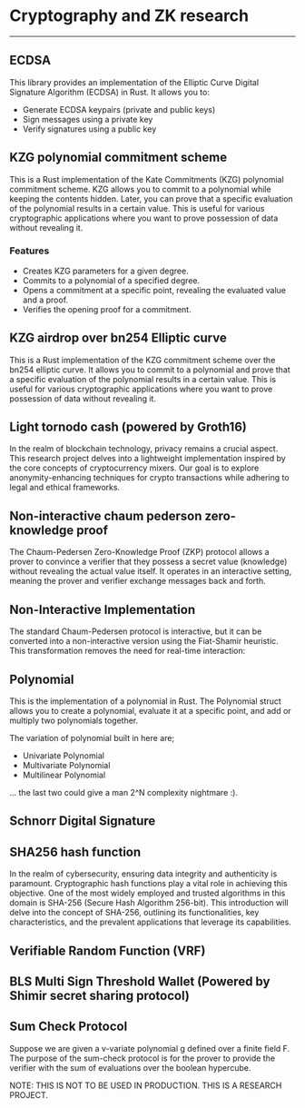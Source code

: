 # Cryptography and ZK research
-------------------------------

## ECDSA

This library provides an implementation of the Elliptic Curve Digital Signature Algorithm (ECDSA) in Rust. It allows you to:

- Generate ECDSA keypairs (private and public keys)
- Sign messages using a private key
- Verify signatures using a public key

## KZG polynomial commitment scheme

This is a Rust implementation of the Kate Commitments (KZG) polynomial commitment scheme. KZG allows you to commit to a polynomial while keeping the contents hidden. Later, you can prove that a specific evaluation of the polynomial results in a certain value. This is useful for various cryptographic applications where you want to prove possession of data without revealing it.

### Features

- Creates KZG parameters for a given degree.
- Commits to a polynomial of a specified degree.
- Opens a commitment at a specific point, revealing the evaluated value and a proof.
- Verifies the opening proof for a commitment.

## KZG airdrop over bn254 Elliptic curve

This is a Rust implementation of the KZG commitment scheme over the bn254 elliptic curve. It allows you to commit to a polynomial and prove that a specific evaluation of the polynomial results in a certain value. This is useful for various cryptographic applications where you want to prove possession of data without revealing it.


## Light tornodo cash (powered by Groth16)

In the realm of blockchain technology, privacy remains a crucial aspect. This research project delves into a lightweight implementation inspired by the core concepts of cryptocurrency mixers. Our goal is to explore anonymity-enhancing techniques for crypto transactions while adhering to legal and ethical frameworks.

## Non-interactive chaum pederson zero-knowledge proof

The Chaum-Pedersen Zero-Knowledge Proof (ZKP) protocol allows a prover to convince a verifier that they possess a secret value (knowledge) without revealing the actual value itself. It operates in an interactive setting, meaning the prover and verifier exchange messages back and forth.

## Non-Interactive Implementation
The standard Chaum-Pedersen protocol is interactive, but it can be converted into a non-interactive version using the Fiat-Shamir heuristic. This transformation removes the need for real-time interaction:

## Polynomial

This is the implementation of a polynomial in Rust. The Polynomial struct allows you to create a polynomial, evaluate it at a specific point, and add or multiply two polynomials together.

The variation of polynomial built in here are;
- Univariate Polynomial
- Multivariate Polynomial
- Multilinear Polynomial

... the last two could give a man 2^N complexity nightmare :).

## Schnorr Digital Signature

## SHA256 hash function
In the realm of cybersecurity, ensuring data integrity and authenticity is paramount. Cryptographic hash functions play a vital role in achieving this objective. One of the most widely employed and trusted algorithms in this domain is SHA-256 (Secure Hash Algorithm 256-bit). This introduction will delve into the concept of SHA-256, outlining its functionalities, key characteristics, and the prevalent applications that leverage its capabilities.

## Verifiable Random Function (VRF)

## BLS Multi Sign Threshold Wallet (Powered by Shimir secret sharing protocol)

## Sum Check Protocol

Suppose we are given a v-variate polynomial g defined over a finite field F. The purpose of the sum-check protocol is for the prover to provide the verifier with the sum of evaluations over the boolean hypercube.


NOTE: THIS IS NOT TO BE USED IN PRODUCTION. THIS IS A RESEARCH PROJECT.

